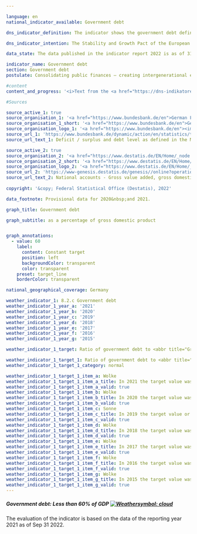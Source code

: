 ```yaml
---

language: en    
national_indicator_available: Government debt    

dns_indicator_definition: The indicator shows the government debt defined in the Maastricht Treaty as a percentage of gross domestic product (<abbr title="Gross domestic product">GDP</abbr>) at current prices. The indicator therefore serves as a measure of government debt.    

dns_indicator_intention: The Stability and Growth Pact of the European Union specifies a reference value of 60% as the maximum debt-to-<abbr title="Gross domestic product">GDP</abbr> ratio. That is also the targeted national threshold for this indicator.    

data_state: The data published in the indicator report 2022 is as of 31.10.2022. The data shown on this platform is updated regularly, so that more current data may be available online than published in the <a href="https://dns-indikatoren.de/assets/publications/reports/en/2022.pdf">indicator report 2022</a>.    

indicator_name: Government debt    
section: Government debt    
postulate: Consolidating public finances – creating intergenerational equity    

#content     
content_and_progress: '<i>Text from the <a href="https://dns-indikatoren.de/assets/publications/reports/en/2022.pdf">Indicator Report 2022&nbsp;</a></i><br><br>The national debt is determined by the Bundesbank twice annually in accordance with the requirements of the Maastricht Treaty on the basis of calculations performed by the Federal Statistical Office. Gross domestic product (<abbr title="Gross domestic product">GDP</abbr>) at current prices is determined as part of the national accounts by the Federal Statistical Office and published as a provisional figure in January of the following year. As part of the major revision of the national accounts in 2019&nbsp;the calculations underwent thorough review and revision. As a result, nominal <abbr title="Gross domestic product">GDP</abbr> figures are slightly lower on average than they were before the major revision of 2019. The overall economic picture, however, has remained largely unchanged.<br><br>The debt-to-<abbr title="Gross domestic product">GDP</abbr> ratio is influenced by the state of the public budgets and by economic development in general. The indicator measures a stock, namely the volume of debt, against a flow, namely the value of <abbr title="Gross domestic product">GDP</abbr>. With this formula, if the level of debt is constant, the faster <abbr title="Gross domestic product">GDP</abbr> grows the more sharply the ratio will fall. In the event of an economic upswing, then, the debt-to-<abbr title="Gross domestic product">GDP</abbr> ratio will fall even if absolute total public debt does not. Conversely, the debt ratio may rise even though absolute debt decreases if <abbr title="Gross domestic product">GDP</abbr> falls faster than the volume of debt.<br><br>The indicator, moreover, does not include implicit government debt, in other words future financial commitments for which funds are yet to be disbursed.<br><br>Between 2003&nbsp;and 2018, Germany’s debt-to-<abbr title="Gross domestic product">GDP</abbr> ratio was above the prescribed <abbr title="European Union">EU</abbr>-wide reference level. Following budgetary consolidation measures, the ratio fell from 67.3% in 2005&nbsp;to 64.0% in 2007, but then it rose again to peak at 82.3% in 2010. This increase must be seen in the context of the financial and economic crisis. In that period, Germany’s public debt rose by <abbr title="Euro">EUR</abbr> 511&nbsp;billion from <abbr title="Euro">EUR</abbr> 1,600&nbsp;billion to <abbr title="Euro">EUR</abbr> 2,111&nbsp;billion.<br><br>Over the last eight years the debt ratio steadily declined, reaching 59.6% in 2019, the first year since 2002&nbsp;in which it had fallen below the 60% reference value prescribed by the Maastricht Treaty. The German Bundesbank, however, expects that government debt will have increased sharply in 2020&nbsp;as a result of the <abbr title="Coronavirus SARS-CoV-2">COVID-19</abbr>&nbsp;pandemic and that the debt ratio will again have risen considerably higher than the reference value. This development has not yet been factored into the current status calculation and so has had no bearing on the displayed weather symbol. A valid assessment will not be possible until the figures for 2020&nbsp;have been disseminated.<br><br>The Federal Government reduced its debt for the first time in 2015, lowering it by <abbr title="Euro">EUR</abbr> 24.3&nbsp;billion to <abbr title="Euro">EUR</abbr> 1,372&nbsp;billion. In 2019, the volume of federal debt stood at about <abbr title="Euro">EUR</abbr> 1,299&nbsp;billion. The debts of the Länder fell from their high point in 2012&nbsp;by <abbr title="Euro">EUR</abbr> 75.1&nbsp;billion to <abbr title="Euro">EUR</abbr> 609&nbsp;billion in 2019. Local government debt had continued to fall since 2017, reaching <abbr title="Euro">EUR</abbr> 165&nbsp;billion in 2019. Between 2010&nbsp;and 2019&nbsp;the social insurance funds were able to reduce their debts by <abbr title="Euro">EUR</abbr> 651&nbsp;million to <abbr title="Euro">EUR</abbr> 695&nbsp;million. Of the total amount of government debt in 2019, about 62.6% was federal debt, while some 29.4% was owed by the Länder and 8.0% by local government.<br><br>In the balance sheet, government debts are balanced against assets, both financial and non-financial. The largest items on the assets side are state-owned infrastructural properties, such as roads, schools and public buildings. According to the balance sheet drawn up by the Federal Statistical Office, these assets had a written-down value of <abbr title="Euro">EUR</abbr> 1,418&nbsp;billion in 2018. Financial assets were valued in 2018&nbsp;at <abbr title="Euro">EUR</abbr> 1,291&nbsp;billion. Securities are the largest of the financial assets.'    

#Sources    

source_active_1: true
source_organisation_1: '<a href="https://www.bundesbank.de/en">German Federal Bank</a>'
source_organisation_1_short: '<a href="https://www.bundesbank.de/en">German Federal Bank</a>'
source_organisation_logo_1: '<a href="https://www.bundesbank.de/en"><img src="https://dnsUpgradeEnvironment.github.io/dns-indicators/public/OrgImgEn/bundesbank.png" alt="German Federal Bank" title=" Click here to visit the homepage of the organizationGerman Federal Bank" style="height:60px; width:148px; border: transparent"/></a>'
source_url_1: 'https://www.bundesbank.de/dynamic/action/en/statistics/time-series-databases/time-series-databases/743796/743796?treeAnchor=FINANZEN&statisticType=BBK_ITS'
source_url_text_1: Deficit / surplus and debt level as defined in the Maastricht Treaty/Germany/Debt level/Debt by category/instrument

source_active_2: true
source_organisation_2: '<a href="https://www.destatis.de/EN/Home/_node.html">Federal Statistical Office</a>'
source_organisation_2_short: '<a href="https://www.destatis.de/EN/Home/_node.html">Federal Statistical Office</a>'
source_organisation_logo_2: '<a href="https://www.destatis.de/EN/Home/_node.html"><img src="https://dnsUpgradeEnvironment.github.io/dns-indicators/public/OrgImgEn/destatis.png" alt="Federal Statistical Office" title=" Click here to visit the homepage of the organizationFederal Statistical Office" style="height:60px; width:148px; border: transparent"/></a>'
source_url_2: 'https://www-genesis.destatis.de/genesis//online?operation=table&code=81000-0001&bypass=true&levelindex=1&levelid=1660802268437&language=en'
source_url_text_2: National accounts - Gross value added, gross domestic<br><br>product
    
copyright: '&copy; Federal Statistical Office (Destatis), 2022'    

data_footnote: Provisional data for 2020&nbsp;and 2021.    

graph_title: Government debt    

graph_subtitle: as a percentage of gross domestic product    


graph_annotations:
  - value: 60
    label:
      content: Constant target
      position: left
      backgroundColor: transparent
      color: transparent
    preset: target_line
    borderColor: transparent        

national_geographical_coverage: Germany    

weather_indicator_1: 8.2.c Government debt
weather_indicator_1_year_a: '2021'
weather_indicator_1_year_b: '2020'
weather_indicator_1_year_c: '2019'
weather_indicator_1_year_d: '2018'
weather_indicator_1_year_e: '2017'
weather_indicator_1_year_f: '2016'
weather_indicator_1_year_g: '2015'

weather_indicator_1_target: Ratio of government debt to <abbr title="Gross domestic product">GDP</abbr> must not exceed  60%, to be maintained until 2030

weather_indicator_1_target_1: Ratio of government debt to <abbr title="Gross domestic product">GDP</abbr> must not exceed  60%, to be maintained until 2030
weather_indicator_1_target_1_category: normal

weather_indicator_1_target_1_item_a: Wolke
weather_indicator_1_target_1_item_a_title: In 2021 the target value was not reached, but the average development pointed in the desired direction.
weather_indicator_1_target_1_item_a_valid: true
weather_indicator_1_target_1_item_b: Wolke
weather_indicator_1_target_1_item_b_title: In 2020 the target value was not reached, but the average development pointed in the desired direction.
weather_indicator_1_target_1_item_b_valid: true
weather_indicator_1_target_1_item_c: Sonne
weather_indicator_1_target_1_item_c_title: In 2019 the target value or a better value was achieved and the average change did not point in the direction of deterioration.
weather_indicator_1_target_1_item_c_valid: true
weather_indicator_1_target_1_item_d: Wolke
weather_indicator_1_target_1_item_d_title: In 2018 the target value was not reached, but the average development pointed in the desired direction.
weather_indicator_1_target_1_item_d_valid: true
weather_indicator_1_target_1_item_e: Wolke
weather_indicator_1_target_1_item_e_title: In 2017 the target value was not reached, but the average development pointed in the desired direction.
weather_indicator_1_target_1_item_e_valid: true
weather_indicator_1_target_1_item_f: Wolke
weather_indicator_1_target_1_item_f_title: In 2016 the target value was not reached, but the average development pointed in the desired direction.
weather_indicator_1_target_1_item_f_valid: true
weather_indicator_1_target_1_item_g: Wolke
weather_indicator_1_target_1_item_g_title: In 2015 the target value was not reached, but the average development pointed in the desired direction.
weather_indicator_1_target_1_item_g_valid: true    
---
```



<div>
  <div class="my-header">
    <h5>Government debt: Less than 60% of GDP
      <a href="https://dnsUpgradeEnvironment.github.io/dns-indicators/en/status"><img src="https://g205sdgs.github.io/sdg-indicators/public/Wettersymbole/Wolke.png" title="In 2021 (Data as of Sep. 31. 2022) the target value was not reached, but the average development pointed in the desired direction." alt="Weathersymbol: cloud"/>
      </a>
    </h5>
  </div>
</div>
<div class="my-header-note">The evaluation of the indicator is based on the data of the reporting year 2021 as of Sep 31 2022.
</div>